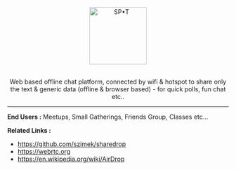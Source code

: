 <div align ="center"><img src="https://user-images.githubusercontent.com/75234157/192102190-ed065862-4cdd-4fe3-b920-8f03b16ea405.png" alt="SP•T" width="130" ><br><br>

Web based offline chat platform, connected by wifi & hotspot to share only the text & generic data (offline & browser based) - for quick polls, fun chat etc..<br></div>

***
**End Users :** Meetups, Small Gatherings, Friends Group, Classes etc...<br>

**Related Links :**
- https://github.com/szimek/sharedrop 
- https://webrtc.org
- https://en.wikipedia.org/wiki/AirDrop
